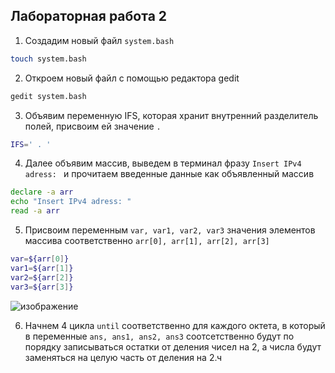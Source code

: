 ## Лабораторная работа 2

1. Создадим новый файл `system.bash`

```bash
touch system.bash
```

2. Откроем новый файл с помощью редактора gedit

```bash
gedit system.bash
```

3. Объявим переменную IFS, которая хранит внутренний разделитель полей, присвоим ей значение ` . `
   
```bash
IFS=' . '
```

4. Далее объявим массив, выведем в терминал фразу `Insert IPv4 adress: ` и прочитаем введенные данные как объявленный массив
   
```bash
declare -a arr
echo "Insert IPv4 adress: "
read -a arr
```

5. Присвоим переменным `var, var1, var2, var3` значения элементов массива соответственно `arr[0], arr[1], arr[2], arr[3]`
   
```bash
var=${arr[0]}
var1=${arr[1]}
var2=${arr[2]}
var3=${arr[3]}
```

![изображение](https://github.com/user-attachments/assets/62d8c5c2-fc9c-4201-91d9-a991f93ecaa1)

6. Начнем 4 цикла `until` соответственно для каждого октета, в который в переменные `ans, ans1, ans2, ans3` соотсетственно будут по порядку записываться остатки от деления чисел на 2, а числа будут заменяться на целую часть от деления на 2.ч

